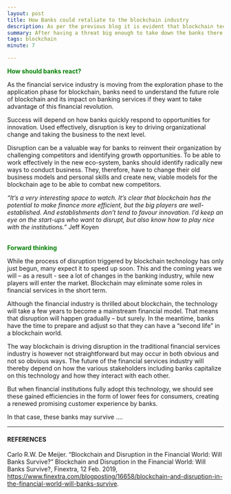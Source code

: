 ```yaml
---
layout: post
title: How Banks could retaliate to the blockchain industry
description: As per the previous blog it is evident that blockchain tech is coming for the banking and the finance industry, now in this section we would be listing that how banks could retaliate.
summary: After having a threat big enough to take down the banks there are some plans on which banks are working to take down the growing blockchain solutions 
tags: blockchain
minute: 7

---
```


<b><span style="color:green">How should banks react?</span></b><br>

As the financial service industry is moving from the exploration phase to the application phase for blockchain, banks need to understand the future role of blockchain and its impact on banking services if they want to take advantage of this financial revolution.

Success will depend on how banks quickly respond to opportunities for innovation. Used effectively, disruption is key to driving organizational change and taking the business to the next level.

Disruption can be a valuable way for banks to reinvent their organization by challenging competitors and identifying growth opportunities. To be able to work effectively in the new eco-system, banks should identify radically new ways to conduct business. They, therefore, have to change their old business models and personal skills and create new, viable models for the blockchain age to be able to combat new competitors.

*“It’s a very interesting space to watch. It’s clear that blockchain has the potential to make finance more efficient, but the big players are well-established. And establishments don’t tend to favour innovation. I’d keep an eye on the start-ups who want to disrupt, but also know how to play nice with the institutions.”* Jeff Koyen

<br>
<b><span style="color:green">Forward thinking</span></b><br>

While the process of disruption triggered by blockchain technology has only just begun, many expect it to speed up soon. This and the coming years we will – as a result - see a lot of changes in the banking industry, while new players will enter the market. Blockchain may eliminate some roles in financial services in the short term.

Although the financial industry is thrilled about blockchain, the technology will take a few years to become a mainstream financial model. That means that disruption will happen gradually – but surely. In the meantime, banks have the time to prepare and adjust so that they can have a “second life” in a blockchain world.

The way blockchain is driving disruption in the traditional financial services industry is however not straightforward but may occur in both obvious and not so obvious ways. The future of the financial services industry will thereby depend on how the various stakeholders including banks capitalize on this technology and how they interact with each other.

But when financial institutions fully adopt this technology, we should see these gained efficiencies in the form of lower fees for consumers, creating a renewed promising customer experience by banks.  

In that case, these banks may survive ….




---

#### REFERENCES

Carlo R.W. De Meijer. “Blockchain and Disruption in the Financial World: Will Banks Survive?” Blockchain and Disruption in the Financial World: Will Banks Survive?, Finextra, 12 Feb. 2019, https://www.finextra.com/blogposting/16658/blockchain-and-disruption-in-the-financial-world-will-banks-survive. 